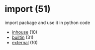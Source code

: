 # import (51)
import package and use it in python code

+ [inhouse](inhouse/README.md) (10)
+ [builtin](builtin/README.md) (31)
+ [external](external/README.md) (10)
